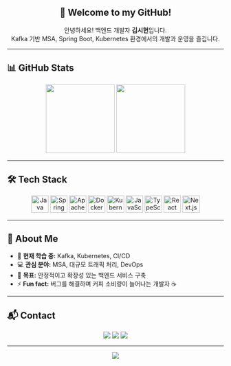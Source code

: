 <!-- 인삿말 -->
<h2 align="center">👋 Welcome to my GitHub!</h2>
<p align="center">안녕하세요! 백엔드 개발자 <b>김시현</b>입니다.<br>
Kafka 기반 MSA, Spring Boot, Kubernetes 환경에서의 개발과 운영을 즐깁니다.</p>

---

## 📊 GitHub Stats
<p align="center">
  <img src="https://github-readme-stats.vercel.app/api?username=kimsihyon&show_icons=true&theme=tokyonight&hide_border=true" height="160"/>
  <img src="https://github-readme-stats.vercel.app/api/top-langs/?username=kimsihyon&layout=compact&theme=tokyonight&hide_border=true" height="160"/>
</p>

---

## 🛠 Tech Stack
<div align="center">
  <img src="https://cdn.jsdelivr.net/gh/devicons/devicon/icons/java/java-original.svg" height="40" title="Java" />
  <img src="https://cdn.jsdelivr.net/gh/devicons/devicon/icons/spring/spring-original.svg" height="40" title="Spring Boot" />
  <img src="https://cdn.jsdelivr.net/gh/devicons/devicon/icons/apachekafka/apachekafka-original.svg" height="40" title="Apache Kafka" />
  <img src="https://cdn.jsdelivr.net/gh/devicons/devicon/icons/docker/docker-original.svg" height="40" title="Docker" />
  <img src="https://cdn.jsdelivr.net/gh/devicons/devicon/icons/kubernetes/kubernetes-plain.svg" height="40" title="Kubernetes" />
  <img src="https://cdn.jsdelivr.net/gh/devicons/devicon/icons/javascript/javascript-original.svg" height="40" title="JavaScript" />
  <img src="https://cdn.jsdelivr.net/gh/devicons/devicon/icons/typescript/typescript-original.svg" height="40" title="TypeScript" />
  <img src="https://cdn.jsdelivr.net/gh/devicons/devicon/icons/react/react-original.svg" height="40" title="React" />
  <img src="https://cdn.jsdelivr.net/gh/devicons/devicon/icons/nextjs/nextjs-original.svg" height="40" title="Next.js" />
</div>

---

## 📌 About Me
- 🌱 **현재 학습 중:** Kafka, Kubernetes, CI/CD
- 💻 **관심 분야:** MSA, 대규모 트래픽 처리, DevOps
- 🎯 **목표:** 안정적이고 확장성 있는 백엔드 서비스 구축
- ⚡ **Fun fact:** 버그를 해결하며 커피 소비량이 늘어나는 개발자 ☕

---

## 📬 Contact
<p align="center">
  <a href="mailto:kimsh1128@gmail.com"><img src="https://img.shields.io/badge/Gmail-EA4335?style=for-the-badge&logo=gmail&logoColor=white"/></a>
  <a href="https://linkedin.com/in/your-link"><img src="https://img.shields.io/badge/LinkedIn-0A66C2?style=for-the-badge&logo=linkedin&logoColor=white"/></a>
  <a href="https://your-portfolio-link"><img src="https://img.shields.io/badge/Portfolio-000000?style=for-the-badge&logo=Notion&logoColor=white"/></a>
</p>

---

<!-- 방문자 수 -->
<p align="center">
  <img src="https://hits.seeyoufarm.com/api/count/incr/badge.svg?url=https://github.com/kimsihyon&count_bg=%2379C83D&title_bg=%23897171&icon=&icon_color=%23A27676&title=hits&edge_flat=false"/>
</p>
